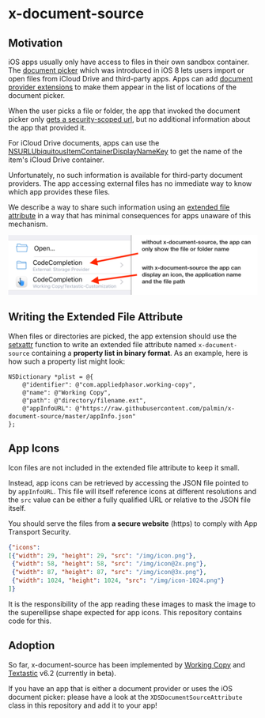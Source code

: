 # x-document-source

## Motivation

iOS apps usually only have access to files in their own sandbox container. The [document picker](https://developer.apple.com/library/ios/documentation/FileManagement/Conceptual/DocumentPickerProgrammingGuide/Introduction/Introduction.html) which was introduced in iOS 8 lets users import or open files from iCloud Drive and third-party apps. Apps can add  [document provider extensions](https://developer.apple.com/library/prerelease/content/documentation/General/Conceptual/ExtensibilityPG/FileProvider.html) to make them appear in the list of locations of the document picker.

When the user picks a file or folder, the app that invoked the document picker only [gets a security-scoped url](https://developer.apple.com/library/ios/documentation/UIKit/Reference/UIDocumentPickerDelegate/index.html#//apple_ref/occ/intfm/UIDocumentPickerDelegate/documentPicker:didPickDocumentAtURL:), but no additional information about the app that provided it.

For iCloud Drive documents, apps can use the [NSURLUbiquitousItemContainerDisplayNameKey](https://developer.apple.com/reference/foundation/nsurlubiquitousitemcontainerdisplaynamekey?language=objc) to get the name of the item's iCloud Drive container.

Unfortunately, no such information is available for third-party document providers. The app accessing external files has no immediate way to know which app provides these files.

We describe a way to share such information using an [extended file attribute](https://en.m.wikipedia.org/wiki/Extended_file_attributes) in a way that has minimal consequences for apps unaware of this mechanism. 

<img src="screenshot.png" alt="" width="650" />

## Writing the Extended File Attribute

When files or directories are picked, the app extension should use the [setxattr](https://developer.apple.com/legacy/library/documentation/Darwin/Reference/ManPages/man2/setxattr.2.html) function to write an extended file attribute named `x-document-source` containing a **property list in binary format**. As an example, here is how such a property list might look:

```objc
NSDictionary *plist = @{
    @"identifier": @"com.appliedphasor.working-copy",
    @"name": @"Working Copy",
    @"path": @"directory/filename.ext",
    @"appInfoURL": @"https://raw.githubusercontent.com/palmin/x-document-source/master/appInfo.json"
};
```


## App Icons

Icon files are not included in the extended file attribute to keep it small.

Instead, app icons can be retrieved by accessing the JSON file pointed to by `appInfoURL`. This file will itself reference icons at different resolutions and the `src` value can be either a fully qualified URL or relative to the JSON file itself.

You should serve the files from **a secure website** (https) to comply with App Transport Security.

```json
{"icons":
[{"width": 29, "height": 29, "src": "/img/icon.png"},
 {"width": 58, "height": 58, "src": "/img/icon@2x.png"},
 {"width": 87, "height": 87, "src": "/img/icon@3x.png"},
 {"width": 1024, "height": 1024, "src": "/img/icon-1024.png"}
]}
```

It is the responsibility of the app reading these images to mask the image to the superellipse shape expected for app icons. This repository contains code for this. 

## Adoption

So far, x-document-source has been implemented by [Working Copy](https://workingcopyapp.com) and [Textastic](https://www.textasticapp.com) v6.2 (currently in beta). 

If you have an app that is either a document provider or uses the iOS document picker: please have a look at the `XDSDocumentSourceAttribute` class in this repository and add it to your app!